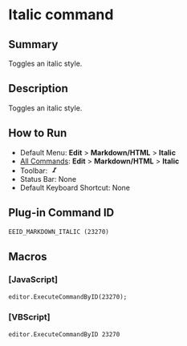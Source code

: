 # Italic command

## Summary

Toggles an italic style.

## Description

Toggles an italic style.

## How to Run

- Default Menu: **Edit** \> **Markdown/HTML** \> **Italic**
- [All Commands](../tools/all_commands): **Edit** \> **Markdown/HTML** \> **Italic**
- Toolbar: ![](../../images/italic.png)
- Status Bar: None
- Default Keyboard Shortcut: None

## Plug-in Command ID

```
EEID_MARKDOWN_ITALIC (23270)
```

## Macros

### \[JavaScript\]

```
editor.ExecuteCommandByID(23270);
```

### \[VBScript\]

```
editor.ExecuteCommandByID 23270
```

